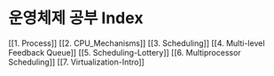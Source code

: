 # 운영체제 공부 Index

[[1. Process]]
[[2. CPU_Mechanisms]]
[[3. Scheduling]]
[[4. Multi-level Feedback Queue]]
[[5. Scheduling-Lottery]]
[[6. Multiprocessor Scheduling]]
[[7. Virtualization-Intro]]
